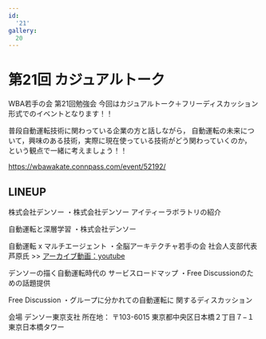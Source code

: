 ```yaml
---
id:
  '21'
gallery:
  20
---
```


# 第21回 カジュアルトーク

WBA若手の会 第21回勉強会
今回はカジュアルトーク＋フリーディスカッション形式でのイベントとなります！！

普段自動運転技術に関わっている企業の方と話しながら， 自動運転の未来について，興味のある技術，実際に現在使っている技術がどう関わっていくのか， という観点で一緒に考えましょう！！

https://wbawakate.connpass.com/event/52192/

## LINEUP

株式会社デンソー
・株式会社デンソー
アイティーラボラトリの紹介

自動運転と深層学習
・株式会社デンソー

自動運転 x マルチエージェント
・全脳アーキテクチャ若手の会
社会人支部代表　芦原氏
&gt;&gt; [アーカイブ動画：youtube](https://www.youtube.com/watch?v=Cu0Ybhek3W8)

デンソーの描く自動運転時代の
サービスロードマップ
・Free Discussionのための話題提供

Free Discussion
・グループに分かれての自動運転に
関するディスカッション

会場 デンソー東京支社
所在地： 〒103-6015 東京都中央区日本橋２丁目７−１ 東京日本橋タワー
